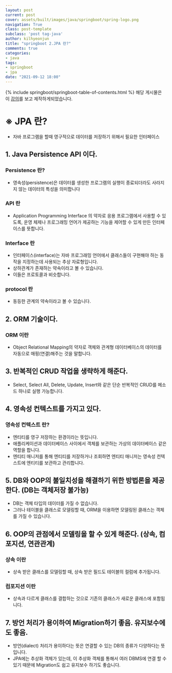 ```yaml
---
layout: post
current: post
cover: assets/built/images/java/springboot/spring-logo.png
navigation: True
class: post-template
subclass: 'post tag-java'
author: kilhyeonjun
title: "springboot 2.JPA 란?"
comments: true
categories:
- java
tags:
- springboot
- jpa
date: "2021-09-12 18:00"
---
```

{% include springboot/springboot-table-of-contents.html %}
해당 게시물은 이 [강의](https://edu.goorm.io/learn/lecture/24604/스프링부트-개념정리)를 보고 제작하게되었습니다.
# ※ JPA 란?
- 자바 프로그램을 할때 영구적으로 데이터를 저장하기 위해서 필요한 인터페이스

## 1. Java Persistence API 이다.
### Persistence 란?
- 영속성(persistence)은 데이터를 생성한 프로그램의 실행이 종료되더라도 사라지지 않는 데이터의 특성을 의미합니다  

### API 란
- Application Programming Interface 의 약자로 응용 프로그램에서 사용할 수 있도록, 운영 체제나 프로그래밍 언어가 제공하는 기능을 제어할 수 있게 만든 인터페이스를 뜻합니다.

### Interface 란
- 인터페이스(interface)는 자바 프로그래밍 언어에서 클래스들이 구현해야 하는 동작을 지정하는데 사용되는 추상 자료형입니다.  
- 상하관계가 존재하는 약속이라고 볼 수 있습니다.  
- 이들은 프로토콜과 비슷합니다.
### protocol 란
- 동등한 관계의 약속이라고 볼 수 있습니다.

## 2. ORM 기술이다.
### ORM 이란
- Object Relational Mapping의 약자로 객체와 관계형 데이터베이스의 데이터를 자동으로 매핑(연결)해주는 것을 말합니다.

## 3. 반복적인 CRUD 작업을 생략하게 해준다.   
- Select, Select All, Delete, Update, Insert와 같은 단순 반복적인 CRUD를 메소드 하나로 실행 가능합니다.

## 4. 영속성 컨텍스트를 가지고 있다.
### 영속성 컨텍스트 란?
- 엔티티를 영구 저장하는 환경이라는 뜻입니다.  
- 애플리케이션과 데이터베이스 사이에서 객체를 보관하는 가상의 데이터베이스 같은 역할을 합니다.  
- 엔티티 매니저를 통해 엔티티를 저장하거나 조회하면 엔티티 매니저는 영속성 컨텍스트에 엔티티를 보관하고 관리합니다.

## 5. DB와 OOP의 불일치성을 해결하기 위한 방법론을 제공한다. (DB는 객체저장 불가능)
- DB는 객체 타입의 데이터를 가질 수 없습니다.  
- 그러나 테이블을 클래스로 모델링할 때, ORM을 이용하면 모델링된 클래스는 객체를 가질 수 있습니다.

## 6. OOP의 관점에서 모델링을 할 수 있게 해준다. (상속, 컴포지션, 연관관계)
### 상속 이란
- 상속 받은 클래스를 모델링할 때, 상속 받은 필드도 테이블의 컬럼에 추가됩니다.
### 컴포지션 이란
- 상속과 다르게 클래스를 결합하는 것으로 기존의 클래스가 새로운 클래스에 포함됩니다.

## 7. 방언 처리가 용이하여 Migration하기 좋음. 유지보수에도 좋음.
- 방언(dialect) 처리가 용이하다는 뜻은 연결할 수 있는 DB의 종류가 다양하다는 뜻입니다.  
- JPA에는 추상화 객체가 있는데, 이 추상화 객체를 통해서 여러 DBMS에 연결 할 수 있기 때문에 Migration도 쉽고 유지보수 하기도 좋습니다.
